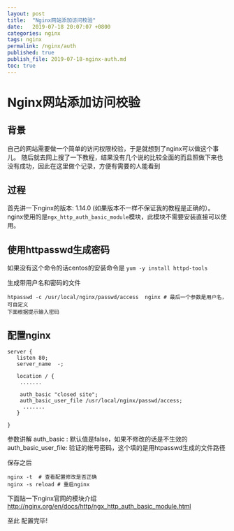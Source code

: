 ```yaml
---
layout: post
title:  "Nginx网站添加访问校验"
date:   2019-07-18 20:07:07 +0800
categories: nginx
tags: nginx
permalink: /nginx/auth
published: true
publish_file: 2019-07-18-nginx-auth.md
toc: true
---
```

# Nginx网站添加访问校验

## 背景

自己的网站需要做一个简单的访问权限校验，于是就想到了nginx可以做这个事儿。
随后就去网上搜了一下教程，结果没有几个说的比较全面的而且照做下来也没有成功，因此在这里做个记录，方便有需要的人能看到

## 过程
首先讲一下nginx的版本: 1.14.0  (如果版本不一样不保证我的教程是正确的）。
nginx使用的是`ngx_http_auth_basic_module`模块，此模块不需要安装直接可以使用。


## 使用httpasswd生成密码
如果没有这个命令的话centos的安装命令是 `yum -y install httpd-tools`

生成带用户名和密码的文件

```shell
htpasswd -c /usr/local/nginx/passwd/access  nginx # 最后一个参数是用户名，可自定义
下面根据提示输入密码
```

## 配置nginx

```
server {
   listen 80;
   server_name  -;
  
   location / {
    .......
 	
   	auth_basic "closed site";  
   	auth_basic_user_file /usr/local/nginx/passwd/access; 
   	 .......
   }
  
}
```
参数讲解
auth_basic : 默认值是false，如果不修改的话是不生效的
auth_basic_user_file: 验证的帐号密码，这个填的是用htpasswd生成的文件路径

保存之后

```shell
nginx -t  # 查看配置修改是否正确
nginx -s reload # 重启nginx
```

下面贴一下nginx官网的模块介绍
http://nginx.org/en/docs/http/ngx_http_auth_basic_module.html


至此 配置完毕!
